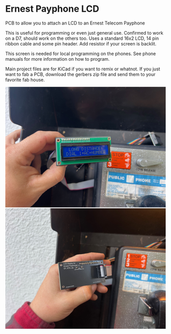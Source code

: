 # Ernest Payphone LCD
PCB to allow you to attach an LCD to an Ernest Telecom Payphone

This is useful for programming or even just general use. Confirmed to work on a D7, should work on the others too. Uses a standard 16x2 LCD, 14 pin ribbon cable and some pin header. Add resistor if your screen is backlit.

This screen is needed for local programming on the phones. See phone manuals for more information on how to program. 

Main project files are for KiCad if you want to remix or whatnot. If you just want to fab a PCB, download the gerbers zip file and send them to your favorite fab house.

![Front of Board](https://raw.githubusercontent.com/Compgeke/Ernest-Payphone-LCD/refs/heads/main/Ernest%20LCD%20Front.jpeg "Front of Board")
![Back of Board](https://raw.githubusercontent.com/Compgeke/Ernest-Payphone-LCD/refs/heads/main/Ernest%20LCD%20Back.jpeg "Back of Board")
